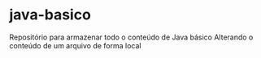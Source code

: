 # java-basico
Repositório para armazenar todo o conteúdo de Java básico
Alterando o conteúdo de um arquivo de forma local
